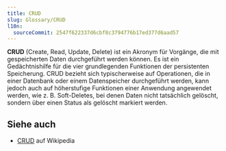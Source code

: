 ```yaml
---
title: CRUD
slug: Glossary/CRUD
l10n:
  sourceCommit: 2547f622337d6cbf8c3794776b17ed377d6aad57
---
```


**CRUD** (Create, Read, Update, Delete) ist ein Akronym für Vorgänge, die mit gespeicherten Daten durchgeführt werden können. Es ist ein Gedächtnishilfe für die vier grundlegenden Funktionen der persistenten Speicherung. CRUD bezieht sich typischerweise auf Operationen, die in einer Datenbank oder einem Datenspeicher durchgeführt werden, kann jedoch auch auf höherstufige Funktionen einer Anwendung angewendet werden, wie z. B. Soft-Deletes, bei denen Daten nicht tatsächlich gelöscht, sondern über einen Status als gelöscht markiert werden.

## Siehe auch

- [CRUD](https://en.wikipedia.org/wiki/CRUD) auf Wikipedia
